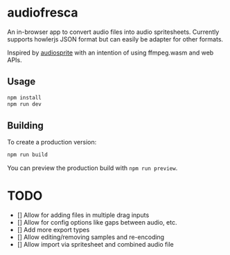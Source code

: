 # audiofresca

An in-browser app to convert audio files into audio spritesheets. Currently supports howlerjs JSON format but can easily be adapter for other formats.

Inspired by [audiosprite](https://github.com/tonistiigi/audiosprite) with an intention of using ffmpeg.wasm and web APIs.

## Usage


```bash
npm install
npm run dev
```

## Building

To create a production version:

```bash
npm run build
```

You can preview the production build with `npm run preview`.

# TODO
- [] Allow for adding files in multiple drag inputs
- [] Allow for config options like gaps between audio, etc.
- [] Add more export types
- [] Allow editing/removing samples and re-encoding
- [] Allow import via spritesheet and combined audio file